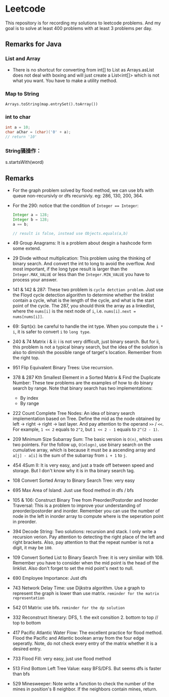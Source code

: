 # Leetcode

This repository is for recording my solutions to leetcode problems. And my goal is to solve at least 400 problems with at least 3 problems per day.

## Remarks for Java

### List and Array
* There is no shortcut for converting from int[] to List<Integer> as Arrays.asList does not deal with boxing and will just create a List<int[]> which is not what you want. You have to make a utility method.

### Map to String
`Arrays.toString(map.entrySet().toArray())`

### int to char
```java
int a = 10;
char aChar = (char)('0' + a);
// return '10'
```

### String骚操作：
 s.startsWith(word)

## Remarks

* For the graph problem solved by flood method, we can use bfs with queue non-recursivly or dfs recursivly. eg: 286, 130, 200, 364.
* For the 290: notice that the condition of `Integer == Integer`:
  ```Java
  Integer a = 128;
  Integer b = 128;
  a == b;

  // result is false, instead use Objects.equals(a,b)
  ```

* 49 Group Anagrams: It is a problem about desgin a hashcode form some extend.
* 29 Divde without multiplication: This problem using the thinking of binary search. And convert the int to long to avoid the overflow. And most important, if the long type result is larger than the `Integer.MAX_VALUE` or less than the `Integer.MIN_VALUE` you have to process your answer.
* 141 & 142 & 287: These two problem is ```cycle detction problem```. Just use the Floyd cycle detection algorithm to determine whether the linklist contain a cycle, what is the length of the cycle, and what is the start point of the cycle. The 287, you should think the array as a linkedlist, where the `nums[i]` is the next node of `i`, i.e. ```nums[i].next = nums[nums[i]]```.
* 69: Sqrt(x): be careful to handle the int type. When you compute the `i * i`, it is safer to convert `i` to `long type`.
* 240 & 74 Matrix i & ii: i is not very difficult, just binary search. But for ii,  this problem is not a typical binary search, but the idea of the solution is also to diminish the possible range of target's location. Remember from the right top.
* 951 Flip Equivalent Binary Trees: Use recurrsion.
* 378 & 287 Kth Smallest Element in a Sorted Matrix & Find the Duplicate Number: These tew problems are the examples of how to do binary search by range. Note that binary search has two implementations:
  * By index
  * By range
* 222 Count Complete Tree Nodes: An idea of binary search implementation based on Tree. Define the mid as the node obtained by left -> right -> right -> last layer. And pay attention to the operand `>>` / `<<`. For example, `1 << 2` equals to `2^2`, but `1 << 2 - 1` equals to `2^(2 - 1)`.
* 209 Minimum Size Subarray Sum: The basic version is `O(n)`, which uses two pointers. For the follow up, `O(nlogn)`, use binary search on the cumulative array, which is because it must be a ascending array and `a[j] - a[i]` is the sum of the subarray from `i + 1` to `j`.
* 454 4Sum II: It is very easy, and just a trade off between speed and storage. But I don't know why it is in tha binary search tag.
* 108 Convert Sorted Array to Binary Search Tree: very easy
* 695 Max Area of Island: Just use flood method in dfs / bfs
* 105 & 106: Construct Binary Tree from Preorder/Postorder and Inorder Traversal: This is a problem to improve your understanding of preorder/postorder and inorder. Remember you can use the number of node in the left in inorder array to compute where is the seperation point in preorder.
* 394 Decode String: Two solutions: recursion and stack. I only write a recursion verion. Pay attention to detecting the right place of the left and right brackets. Also, pay attention to that the repeat number is not a digit, it may be `100`. 
* 109 Convert Sorted List to Binary Search Tree: it is very similiar with 108. Remember you have to consider when the mid point is the head of the linklist. Also don't forget to set the mid point's next to null.
* 690 Employee Importance: Just dfs
* 743 Network Delay Time: use Dijkstra algorithm. Use a graph to represent the graph is lower than use matrix. `reminder for the matrix representation`
* 542 01 Matrix: use bfs. `reminder for the dp solution`
* 332 Reconstruct Itinerary: DFS, 1. the exit consition 2. bottom to top // top to bottom
* 417 Pacific Atlantic Water Flow: The excellent practice for flood method. Flood the Pacific and Atlantic boolean array from the four edge seperatly. Note, do not check every entry of the matrix whether it is a desired entry.
* 733 Flood Fill: very easy, just use flood method
* 513 Find Bottom Left Tree Value: easy BFS/DFS. But seems dfs is faster than bfs
* 529 Minesweeper: Note write a function to check the number of the mines in position's 8 neighbor. If the neighbors contain mines, return.
